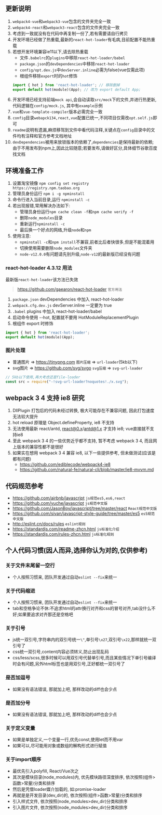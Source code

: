 ## 更新说明
1. `webpack4-vue`和`webpack3-vue`包含的文件夹完全一致
2. `webpack4-react`和`webpack3-react`包含的文件夹完全一致
3. 考虑到一致就没有在代码中再复制一份了,若有需要请自行拷贝
4. 开发环境已经做了热重载,最新的`react-hot-loader`有毛病,目前配置不能热重载
5. 若想开发环境兼容ie11以下,请去除热重载
	* 文件`.babelrc`的`plugins`中移除`react-hot-loader/babel`
	* `package.json`的`devDependencies`中移除`react-hot-loader`
	* `config/opt.dev.js`中`devServer.inline`必需为false(vue仅需此项)
	* 根组件移除`export`时的`hot`修饰
	```js
	import { hot } from 'react-hot-loader'; // 移除删掉
	export default hot(module)(App); // 改为 export default App;
	```
5. 开发环境已经支持前端`mock api`,会自动读取`src/mock`下的文件,并进行热更新,代码逻辑在`config/mock.js`, 其中有`example`示例
6. `vue`和`vue-template-compiler`版本必需完全一致
7. `config`目录`webapck134,react,vue`配置已统一,不同项目仅需改`opt.self.js`即可
8. `readme`说明有遗漏,麻烦移驾到文件中看代码注释,关键点在`config`目录中的文件均有注释和官方参考文档地址
9. `devDependencies`被用来放锁版本的依赖了,`dependencies`是保持最新的依赖;由于不用发布到npm上,因此比较随意;若要发布,请做好区分,具体细节谷歌百度找文档

## 环境准备工作
1. 设置淘宝镜像 `npm config set registry https://registry.npm.taobao.org`
2. 管理员身份运行 `npm i -g npminstall`
3. 命令行进入当前目录,运行 `npminstall -c`
4. 若出现报错,常用解决办法如下:
	- 管理员身份运行`npm cache clean -f`和`npm cache verify -f`
	- 删除`node_modules`目录
	- 重新运行`npminstall -c`
	- 最后换一个好点的网络,升级`node`和`npm`
5. 使用注意:
	- `npminstall -c`和`npm install`不兼容,前者比后者快很多,但是不能混着用
	- 切换使用需要删除`node_modules`文件夹
	- `node-v12.0.0`有问题请先别升级,`node-v12`的最新版已经没有问题

### react-hot-loader 4.3.12 用法
最新版`react-hot-loader`该方法已失效
> https://github.com/gaearon/react-hot-loader `官方用法`

1. `package.json` devDependencies 中加入 react-hot-loader
2. `webpack.cfg.dev.js` devServer.inline 一定要为 true
3. `.babel` plugins 中加入 react-hot-loader/babel
4. 启动命令使用 --hot, 配置就不要用 HotModuleReplacementPlugin
5. 根组件 export 时修饰
```js
import { hot } from 'react-hot-loader';
export default hot(module)(App);
```

### 图片处理
- 普通图片 => https://tinypng.com `图片压缩` => `url-loader`(5kb以下)
- svg图片 => https://github.com/svg/svgo `svg压缩` => `svg-url-loader`
```js
// 5kb以下使用,再大考虑还是file-loader
const src = require("-!svg-url-loader?noquotes!./x.svg");
```

## webpack 3 4 支持 ie8 研究
1. DllPlugin 打包后的代码未经过转换, 极大可能存在不兼容问题, 因此打包速度无法较大提升
2. hot reload 原理是 Object.defineProperty, ie8 不支持
3. 无法使用最新 react/antd, react@0.x/antd@1.x 才支持 ie8; vue直接就不支持ie8
4. 至此 webpack 3 4 的一些优势近乎都不支持, 暂不考虑 webpack 3 4, 而且网上版本的兼容性都不是很好
5. 如果实在想用 webpack 3 4 兼容 ie8, 以下一些提供参考, 但未做测试(应该是都有问题)
	* https://github.com/ediblecode/webpack4-ie8
	* https://github.com/natural-fe/natural-cli/blob/master/ie8-mvvm.md

## 代码规范参考
* https://github.com/airbnb/javascript `js规范es5,es6,react`
* https://github.com/yuche/javascript `js规范中文版`
* https://github.com/JasonBoy/javascript/tree/master/react `React规范中文版`
* https://github.com/sivan/javascript-style-guide/tree/master/es5 `es5规范中文版`
* http://eslint.cn/docs/rules `eslint规则`
* https://standardjs.com/readme-zhcn.html `js标准化介绍`
* https://standardjs.com/rules-zhcn.html `js标准化规则`

## 个人代码习惯(因人而异,选择你认为对的,仅供参考)
### 关于文件末尾留一空行
* 个人按照习惯来, 团队开发通过自动`eslint --fix`来统一
### 关于代码缩进
* 个人按照习惯来, 团队开发通过自动`eslint --fix`来统一
* tab和空格争论不休:不追求html的attr换行对齐和css的冒号对齐,tab没什么不好;如果要追求对齐那还是空格吧
### 关于引号
* js统一双引号,字符串内的双引号统一`\"`,单引号`\x27`,双引号`\x22`,那样就统一双引号了
* css统一双引号,content内容必须转义,防止出现乱码
* css/less/scss,很多时候可以用双引号代替单引号,而且某些情况下单引号编译时会有问题,另外html标签也是用双引号,正好都统一双引号了
### 是否加逗号
* 如果没有语法错误, 那就加上吧, 那样改动的diff也会少点
### 是否加分号
* 如果没有语法错误, 那就加上吧, 那样改动的diff也会少点
### 关于定义变量
* 如果是单独定义,一个变量一行,优先const,使用let而不用var
* 如果可以,尽可能用对象或数组的解构形式进行赋值
### 关于import顺序
* 最优先引入polyfill, React/Vue次之
* 其次是模块目录(node_modules)内, 优先模块路径深度排序, 依次按照(组件>函数>常量)分类和排序
* 然后是凭借loader媒介加载的, 如:promise-loader
* 再就是是开发目录(dev_dir)的, 依次按照(组件>函数>常量)分类和排序
* 引入样式文件, 依次按照(node_modules>dev_dir)分类和排序
* 引入图片文件, 依次按照(node_modules>dev_dir)分类和排序